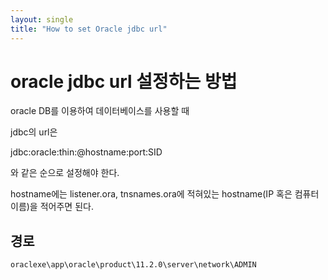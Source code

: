 ```yaml
---
layout: single
title: "How to set Oracle jdbc url"
---
```


# oracle jdbc url 설정하는 방법

oracle DB를 이용하여 데이터베이스를 사용할 때 <br/>

jdbc의 url은 <br/>

jdbc:oracle:thin:@hostname:port:SID <br/>

와 같은 순으로 설정해야 한다. <br/>

hostname에는 listener.ora, tnsnames.ora에 적혀있는 hostname(IP 혹은 컴퓨터이름)을 적어주면 된다. <br/>

## 경로
<code>oraclexe\app\oracle\product\11.2.0\server\network\ADMIN</code>

